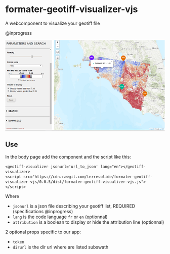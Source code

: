 # formater-geotiff-visualizer-vjs
A webcomponent to visualize your geotiff file

@inprogress

![Screenshot](/images/screenshot2.png)



## Use
In the body page add the component and the script like this:

```
<geotiff-visualizer jsonurl='url_to_json' lang="en"></geotiff-visualizer>
<script src="https://cdn.rawgit.com/terresolide/formater-geotiff-visualizer-vjs/0.0.5/dist/formater-geotiff-visualizer-vjs.js"></script>
```
Where 
 * `jsonurl` is a json file describing your geotiff list, REQUIRED (specifications @inprogress)
 * `lang` is the code language `fr` or `en` (optionnal)
 * `attribution` is a boolean to display or hide the attribution line  (optionnal)

2 optional props specific to our app:
 * `token` 
 * `dirurl` is the dir url where are listed subswath 